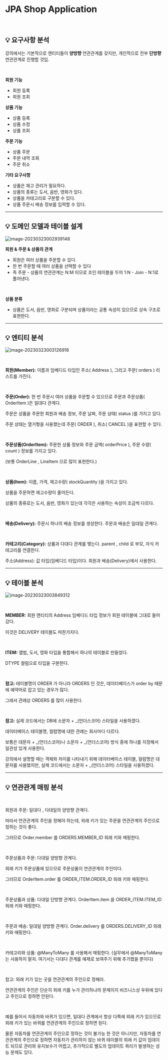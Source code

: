 # JPA Shop Application

<br>

## 💡 요구사항 분석

강의에서는 기본적으로 엔티티들이 **양방향** 연관관계를 갖지만,
개인적으로 전부 **단방향** 연관관계로 진행할 것임.

<br>

**회원 기능**

- 회원 등록
- 회원 조회

**상품 기능**

- 상품 등록
- 상품 수정
- 상품 조회

**주문 기능**

- 상품 주문
- 주문 내역 조회
- 주문 취소

**기타 요구사항**

- 상품은 재고 관리가 필요하다.
- 상품의 종류는 도서, 음반, 영화가 있다.
- 상품을 카테고리로 구분할 수 있다.
- 상품 주문시 배송 정보를 입력할 수 있다.

---

## 💡 도메인 모델과 테이블 설계

![image-20230323002939148](./images\JPA_domain.png)



**회원 & 주문 & 상품의 관계**

- 회원은 여러 상품을 주문할 수 있다.
- 한 번 주문할 때 여러 상품을 선택할 수 있다
- 즉 주문 - 상품의 연관관계는 N:M 이므로 조인 테이블을 두어 1:N - Join - N:1로 풀어낸다.

<br>

**상품 분류**

- 상품은 도서, 음반, 영화로 구분되며 상품이라는 공통 속성이 있으므로 상속 구조로 표현한다.

---

## 💡 엔티티 분석

![image-20230323003126918](./images\JPA_Entity.png)

<br>

**회원(Member):** 이름과 임베디드 타입인 주소( Address ), 그리고 주문( orders ) 리스트를 가진다.

<br>

**주문(Order):** 한 번 주문시 여러 상품을 주문할 수 있으므로 주문과 주문상품( OrderItem )은 일대다 관계다.

주문은 상품을 주문한 회원과 배송 정보, 주문 날짜, 주문 상태( status )를 가지고 있다.

주문 상태는 열거형을 사용했는데 주문( ORDER ), 취소( CANCEL )을 표현할 수 있다.

<br>

**주문상품(OrderItem):** 주문한 상품 정보와 주문 금액( orderPrice ), 주문 수량( count ) 정보를 가지고 있다.

(보통 OrderLine , LineItem 으로 많이 표현한다.)

<br>

**상품(Item):** 이름, 가격, 재고수량( stockQuantity )을 가지고 있다.

상품을 주문하면 재고수량이 줄어든다.

상품의 종류로는 도서, 음반, 영화가 있는데 각각은 사용하는 속성이 조금씩 다르다.

<br>

**배송(Delivery):** 주문시 하나의 배송 정보를 생성한다. 주문과 배송은 일대일 관계다.

<br>

**카테고리(Category):** 상품과 다대다 관계를 맺는다. parent , child 로 부모, 자식 카테고리를 연결한다.

주소(Address): 값 타입(임베디드 타입)이다. 회원과 배송(Delivery)에서 사용한다.

---

## 💡 테이블 분석

![image-20230323003849312](./images\JPA_Table.png)

<br>

**MEMBER:** 회원 엔티티의 Address 임베디드 타입 정보가 회원 테이블에 그대로 들어갔다.

이것은 DELIVERY 테이블도 마찬가지다.

<br>

**ITEM:** 앨범, 도서, 영화 타입을 통합해서 하나의 테이블로 만들었다.

DTYPE 컬럼으로 타입을 구분한다.

<br>

**참고:** 테이블명이 ORDER 가 아니라 ORDERS 인 것은,
데이터베이스가 order by 때문에 예약어로 잡고 있는 경우가 많다.

그래서 관례상 ORDERS 를 많이 사용한다.

<br>

**참고:** 실제 코드에서는 DB에 소문자 + _(언더스코어) 스타일을 사용하겠다.

데이터베이스 테이블명, 컬럼명에 대한 관례는 회사마다 다르다.

보통은 대문자 + _(언더스코어)나 소문자 + _(언더스코어) 방식 중에 하나를 지정해서 일관성 있게 사용한다.

강의에서 설명할 때는 객체와 차이를 나타내기 위해 데이터베이스 테이블, 컬럼명은 대문자를 사용했지만,
실제 코드에서는 소문자 + _(언더스코어) 스타일을 사용하겠다.

---

## 💡 연관관계 매핑 분석

<br>

회원과 주문: 일대다 , 다대일의 양방향 관계다.

따라서 연관관계의 주인을 정해야 하는데, 외래 키가 있는 주문을 연관관계의 주인으로 정하는 것이 좋다.

그러므로 Order.member 를 ORDERS.MEMBER_ID 외래 키와 매핑한다.

<br>

주문상품과 주문: 다대일 양방향 관계다.

외래 키가 주문상품에 있으므로 주문상품이 연관관계의 주인이다.

그러므로 OrderItem.order 를 ORDER_ITEM.ORDER_ID 외래 키와 매핑한다.

<br>

주문상품과 상품: 다대일 단방향 관계다. OrderItem.item 을 ORDER_ITEM.ITEM_ID 외래 키와 매핑한다.

<br>

주문과 배송: 일대일 양방향 관계다. Order.delivery 를 ORDERS.DELIVERY_ID 외래 키와 매핑한다.

<br>

카테고리와 상품: @ManyToMany 를 사용해서 매핑한다.
(실무에서 @ManyToMany는 사용하지 말자. 여기서는 다대다 관계를 예제로 보여주기 위해 추가했을 뿐이다)

<br>

참고: 외래 키가 있는 곳을 연관관계의 주인으로 정해라.

연관관계의 주인은 단순히 외래 키를 누가 관리하냐의 문제이지 비즈니스상 우위에 있다고 주인으로 정하면 안된다.

<br>

예를 들어서 자동차와 바퀴가 있으면, 일대다 관계에서 항상 다쪽에 외래 키가 있으므로 외래 키가 있는 바퀴를 연관관계의 주인으로 정하면 된다.

물론 자동차를 연관관계의 주인으로 정하는 것이 불가능 한 것은 아니지만,
자동차를 연관관계의 주인으로 정하면 자동차가 관리하지 않는
바퀴 테이블의 외래 키 값이 업데이트 되므로 관리와 유지보수가 어렵고,
추가적으로 별도의 업데이트 쿼리가 발생하는 성능 문제도 있다. 